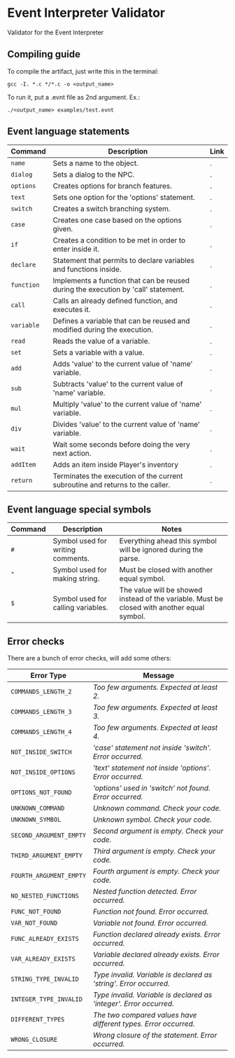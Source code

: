 # Event Interpreter Validator
Validator for the Event Interpreter

## Compiling guide

To compile the artifact, just write this in the terminal:

```gcc -I. *.c */*.c -o <output_name>```

To run it, put a .evnt file as 2nd argument. Ex.:  

```./<output_name> examples/test.evnt```

## Event language statements

| Command | Description | Link
| --- | --- | --- |
| `name` | Sets a name to the object. | . |
| `dialog` | Sets a dialog to the NPC. | . |
| `options` | Creates options for branch features. | . |
| `text` | Sets one option for the 'options' statement. | . |
| `switch` | Creates a switch branching system. | . |
| `case` | Creates one case based on the options given. | . |
| `if` | Creates a condition to be met in order to enter inside it. | . |
| `declare` | Statement that permits to declare variables and functions inside. | . |
| `function` | Implements a function that can be reused during the execution by 'call' statement. | . |
| `call` | Calls an already defined function, and executes it. | . |
| `variable` | Defines a variable that can be reused and modified during the execution. | . |
| `read` | Reads the value of a variable. | . |
| `set` | Sets a variable with a value. | . |
| `add` | Adds 'value' to the current value of 'name' variable. | . |
| `sub` | Subtracts 'value' to the current value of 'name' variable. | . |
| `mul` | Multiply 'value' to the current value of 'name' variable. | . |
| `div` | Divides 'value' to the current value of 'name' variable. | . |
| `wait` | Wait some seconds before doing the very next action. | . |
| `addItem` | Adds an item inside Player's inventory | . |
| `return` | Terminates the execution of the current subroutine and returns to the caller. | . |

## Event language special symbols

| Command | Description | Notes |
| --- | --- | --- |
| `#` | Symbol used for writing comments. | Everything ahead this symbol will be ignored during the parse. |
| `"` | Symbol used for making string. | Must be closed with another equal symbol. |
| `$` | Symbol used for calling variables. | The value will be showed instead of the variable. Must be closed with another equal symbol. | 

## Error checks

There are a bunch of error checks, will add some others:

| Error Type | Message |
| --- | --- |
| `COMMANDS_LENGTH_2` | *Too few arguments. Expected at least 2.* |
| `COMMANDS_LENGTH_3` | *Too few arguments. Expected at least 3.* |
| `COMMANDS_LENGTH_4` | *Too few arguments. Expected at least 4.* |
| `NOT_INSIDE_SWITCH` | *'case' statement not inside 'switch'. Error occurred.* |
| `NOT_INSIDE_OPTIONS` | *'text' statement not inside 'options'. Error occurred.* |
| `OPTIONS_NOT_FOUND` | *'options' used in 'switch' not found. Error occurred.* |
| `UNKNOWN_COMMAND` | *Unknown command. Check your code.* |
| `UNKNOWN_SYMBOL` | *Unknown symbol. Check your code.* |
| `SECOND_ARGUMENT_EMPTY` | *Second argument is empty. Check your code.* |
| `THIRD_ARGUMENT_EMPTY` | *Third argument is empty. Check your code.* |
| `FOURTH_ARGUMENT_EMPTY` | *Fourth argument is empty. Check your code.* |
| `NO_NESTED_FUNCTIONS` | *Nested function detected. Error occurred.* |
| `FUNC_NOT_FOUND` | *Function not found. Error occurred.* |
| `VAR_NOT_FOUND` | *Variable not found. Error occurred.* |
| `FUNC_ALREADY_EXISTS` | *Function declared already exists. Error occurred.* |
| `VAR_ALREADY_EXISTS` | *Variable declared already exists. Error occurred.* |
| `STRING_TYPE_INVALID` | *Type invalid. Variable is declared as 'string'. Error occurred.* |
| `INTEGER_TYPE_INVALID` | *Type invalid. Variable is declared as 'integer'. Error occurred.* |
| `DIFFERENT_TYPES` | *The two compared values have different types. Error occurred.* |
| `WRONG_CLOSURE` | *Wrong closure of the statement. Error occurred.* |
